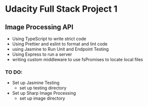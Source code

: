 #  Udacity Full Stack Project 1
## Image Processing API
- Using TypeScript to write strict code
- Using Prettier and eslint to format and lint code
- using Jasmine to Run Unit and Endpoint Testing
- Using Express to run a server
- writing custom middleware to use fsPromises to locate local files


### TO DO:
- Set up Jasmine Testing
  - set up testing directory
- Set up Sharp Image Processing
  - set up image directory

